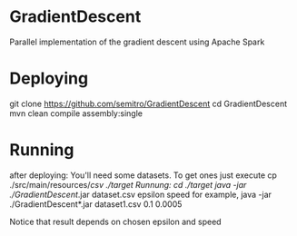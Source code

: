 # GradientDescent
Parallel implementation of the gradient descent using Apache Spark
# Deploying
git clone https://github.com/semitro/GradientDescent
cd GradientDescent
mvn clean compile assembly:single
# Running
after deploying:
You'll need some datasets. To get ones just execute
cp ./src/main/resources/*csv ./target
Runnung:
cd ./target
java -jar ./GradientDescent*.jar dataset.csv epsilon speed
for example,
java -jar ./GradientDescent*.jar dataset1.csv 0.1 0.0005

Notice that result depends on chosen epsilon and speed
